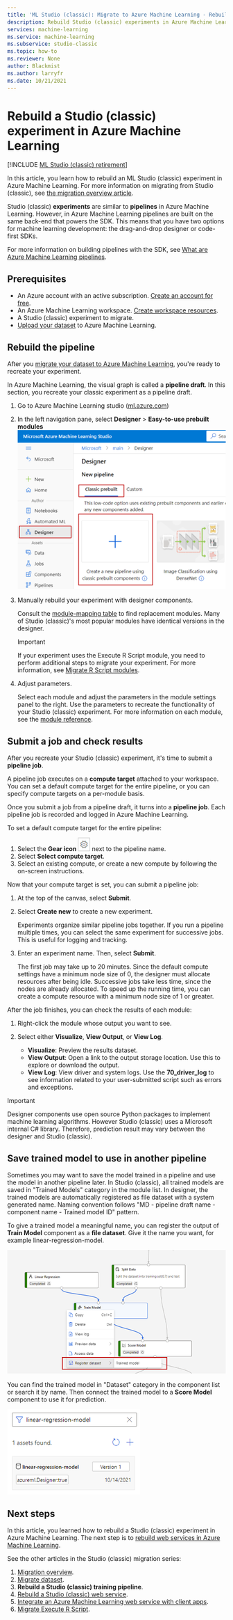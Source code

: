 ```yaml
---
title: 'ML Studio (classic): Migrate to Azure Machine Learning - Rebuild experiment'
description: Rebuild Studio (classic) experiments in Azure Machine Learning designer.
services: machine-learning
ms.service: machine-learning
ms.subservice: studio-classic
ms.topic: how-to
ms.reviewer: None
author: Blackmist
ms.author: larryfr
ms.date: 10/21/2021
---
```


# Rebuild a Studio (classic) experiment in Azure Machine Learning

[!INCLUDE [ML Studio (classic) retirement](~/reusable-content/ce-skilling/azure/includes/machine-learning-studio-classic-deprecation.md)]

In this article, you learn how to rebuild an ML Studio (classic) experiment in Azure Machine Learning. For more information on migrating from Studio (classic), see [the migration overview article](migrate-overview.md).

Studio (classic) **experiments** are similar to **pipelines** in Azure Machine Learning. However, in Azure Machine Learning pipelines are built on the same back-end that powers the SDK. This means that you have two options for machine learning development: the drag-and-drop designer or code-first SDKs.

For more information on building pipelines with the SDK, see [What are Azure Machine Learning pipelines](../concept-ml-pipelines.md).


## Prerequisites

- An Azure account with an active subscription. [Create an account for free](https://azure.microsoft.com/free/?WT.mc_id=A261C142F).
- An Azure Machine Learning workspace. [Create workspace resources](../quickstart-create-resources.md).
- A Studio (classic) experiment to migrate.
- [Upload your dataset](migrate-register-dataset.md) to Azure Machine Learning.

## Rebuild the pipeline

After you [migrate your dataset to Azure Machine Learning](migrate-register-dataset.md), you're ready to recreate your experiment.

In Azure Machine Learning, the visual graph is called a **pipeline draft**. In this section, you recreate your classic experiment as a pipeline draft.

1. Go to Azure Machine Learning studio ([ml.azure.com](https://ml.azure.com))
1. In the left navigation pane, select **Designer** > **Easy-to-use prebuilt modules**
    ![Screenshot showing how to create a new pipeline draft.](./media/tutorial-designer-automobile-price-train-score/launch-designer.png)

1. Manually rebuild your experiment with designer components.
    
    Consult the [module-mapping table](migrate-overview.md#studio-classic-and-designer-component-mapping) to find replacement modules. Many of Studio (classic)'s most popular modules have identical versions in the designer.

    > [!Important]
    > If your experiment uses the Execute R Script module, you need to perform additional steps to migrate your experiment. For more information, see [Migrate R Script modules](migrate-execute-r-script.md).

1. Adjust parameters.
    
    Select each module and adjust the parameters in the module settings panel to the right. Use the parameters to recreate the functionality of your Studio (classic) experiment. For more information on each module, see the [module reference](../component-reference/component-reference.md).

## Submit a job and check results

After you recreate your Studio (classic) experiment, it's time to submit a **pipeline job**.

A pipeline job executes on a **compute target** attached to your workspace. You can set a default compute target for the entire pipeline, or you can specify compute targets on a per-module basis.

Once you submit a job from a pipeline draft, it turns into a **pipeline job**. Each pipeline job is recorded and logged in Azure Machine Learning.

To set a default compute target for the entire pipeline:

1. Select the **Gear icon** ![Gear icon in the designer](./media/tutorial-designer-automobile-price-train-score/gear-icon.png) next to the pipeline name.
1. Select **Select compute target**.
1. Select an existing compute, or create a new compute by following the on-screen instructions.

Now that your compute target is set, you can submit a pipeline job:

1. At the top of the canvas, select **Submit**.
1. Select **Create new** to create a new experiment.
    
    Experiments organize similar pipeline jobs together. If you run a pipeline multiple times, you can select the same experiment for successive jobs. This is useful for logging and tracking.
1. Enter an experiment name. Then, select **Submit**.

    The first job may take up to 20 minutes. Since the default compute settings have a minimum node size of 0, the designer must allocate resources after being idle. Successive jobs take less time, since the nodes are already allocated. To speed up the running time, you can create a compute resource with a minimum node size of 1 or greater.

After the job finishes, you can check the results of each module:

1. Right-click the module whose output you want to see.
1. Select either **Visualize**, **View Output**, or **View Log**.

    - **Visualize**: Preview the results dataset.
    - **View Output**: Open a link to the output storage location. Use this to explore or download the output. 
    - **View Log**: View driver and system logs. Use the **70_driver_log** to see information related to your user-submitted script such as errors and exceptions.

> [!IMPORTANT]
> Designer components use open source Python packages to implement machine learning algorithms. However Studio (classic) uses a Microsoft internal C# library. Therefore, prediction result may vary between the designer and Studio (classic).


## Save trained model to use in another pipeline

Sometimes you may want to save the model trained in a pipeline and use the model in another pipeline later. In Studio (classic), all trained models are saved in "Trained Models" category in the module list. In designer, the trained models are automatically registered as file dataset with a system generated name. Naming convention follows "MD - pipeline draft name - component name - Trained model ID" pattern.

To give a trained model a meaningful name, you can register the output of **Train Model** component as a **file dataset**. Give it the name you want, for example linear-regression-model. 

![Screenshot showing how to save trained model.](./media/migrate-rebuild-experiment/save-model.png)

You can find the trained model in "Dataset" category in the component list or search it by name. Then connect the trained model to a **Score Model** component to use it for prediction. 

![Screenshot showing how to find trained model.](./media/migrate-rebuild-experiment/search-model-in-list.png)


## Next steps

In this article, you learned how to rebuild a Studio (classic) experiment in Azure Machine Learning. The next step is to [rebuild web services in Azure Machine Learning](migrate-rebuild-web-service.md).


See the other articles in the Studio (classic) migration series:

1. [Migration overview](migrate-overview.md).
1. [Migrate dataset](migrate-register-dataset.md).
1. **Rebuild a Studio (classic) training pipeline**.
1. [Rebuild a Studio (classic) web service](migrate-rebuild-web-service.md).
1. [Integrate an Azure Machine Learning web service with client apps](migrate-rebuild-integrate-with-client-app.md).
1. [Migrate Execute R Script](migrate-execute-r-script.md).
